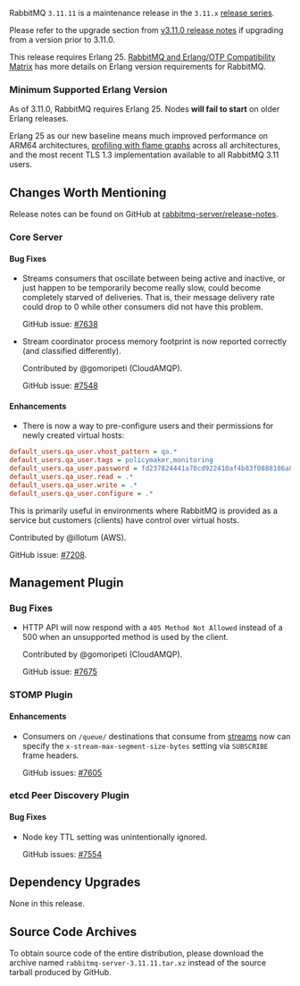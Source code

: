 RabbitMQ `3.11.11` is a maintenance release in the `3.11.x` [release series](https://www.rabbitmq.com/versions.html).

Please refer to the upgrade section from [v3.11.0 release notes](https://github.com/rabbitmq/rabbitmq-server/releases/tag/v3.11.0)
if upgrading from a version prior to 3.11.0.

This release requires Erlang 25.
[RabbitMQ and Erlang/OTP Compatibility Matrix](https://www.rabbitmq.com/which-erlang.html) has more details on
Erlang version requirements for RabbitMQ.


### Minimum Supported Erlang Version

As of 3.11.0, RabbitMQ requires Erlang 25. Nodes **will fail to start** on older Erlang releases.

Erlang 25 as our new baseline means much improved performance on ARM64 architectures, [profiling with flame graphs](https://blog.rabbitmq.com/posts/2022/05/flame-graphs/)
across all architectures, and the most recent TLS 1.3 implementation available to all RabbitMQ 3.11 users.


## Changes Worth Mentioning

Release notes can be found on GitHub at [rabbitmq-server/release-notes](https://github.com/rabbitmq/rabbitmq-server/tree/v3.11.x/release-notes).

### Core Server

#### Bug Fixes

 * Streams consumers that oscillate between being active and inactive, or just happen to be
   temporarily become really slow, could become completely starved of deliveries. That is,
   their message delivery rate could drop to 0 while other consumers did not have this problem.

   GitHub issue: [#7638](https://github.com/rabbitmq/rabbitmq-server/pull/7638)

 * Stream coordinator process memory footprint is now reported correctly (and classified differently).

   Contributed by @gomoripeti (CloudAMQP).

   GitHub issue: [#7548](https://github.com/rabbitmq/rabbitmq-server/pull/7548)

#### Enhancements

 * There is now a way to pre-configure users and their permissions for newly created virtual hosts:

  ``` ini
  default_users.qa_user.vhost_pattern = qa.*
  default_users.qa_user.tags = policymaker,monitoring
  default_users.qa_user.password = fd237824441a78cd922410af4b83f0888186a8d7
  default_users.qa_user.read = .*
  default_users.qa_user.write = .*
  default_users.qa_user.configure = .*
  ```
   This is primarily useful in environments where RabbitMQ is provided as a service but
   customers (clients) have control over virtual hosts.

   Contributed by @illotum (AWS).

   GitHub issue: [#7208](https://github.com/rabbitmq/rabbitmq-server/issues/7208).


## Management Plugin

### Bug Fixes

 * HTTP API will now respond with a `405 Method Not Allowed` instead of a 500 when
   an unsupported method is used by the client.

   Contributed by @gomoripeti (CloudAMQP).

   GitHub issue: [#7675](https://github.com/rabbitmq/rabbitmq-server/pull/7675)


### STOMP Plugin

#### Enhancements

 * Consumers on `/queue/` destinations that consume from [streams](https://rabbitmq.com/streams.html) now can specify the
   `x-stream-max-segment-size-bytes` setting via `SUBSCRIBE` frame headers.

   GitHub issues: [#7605](https://github.com/rabbitmq/rabbitmq-server/pull/7605)


### etcd Peer Discovery Plugin

#### Bug Fixes

 * Node key TTL setting was unintentionally ignored.

   GitHub issues: [#7554](https://github.com/rabbitmq/rabbitmq-server/issues/7554)


## Dependency Upgrades

None in this release.


## Source Code Archives

To obtain source code of the entire distribution, please download the archive named `rabbitmq-server-3.11.11.tar.xz`
instead of the source tarball produced by GitHub.
